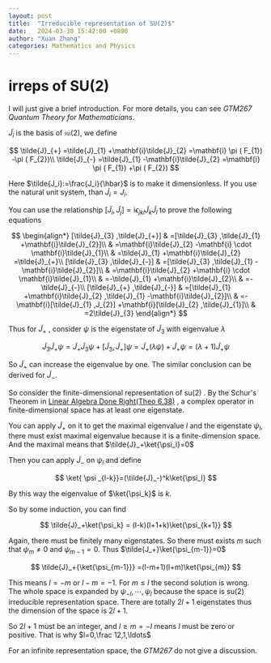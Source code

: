```yaml
---
layout: post
title:  "Irreducible representation of SU(2)$"
date:   2024-03-30 15:42:00 +0800
author: "Xuan Zhang"
categories: Mathematics and Physics
---
```


<head>
    <script src="https://cdn.mathjax.org/mathjax/latest/MathJax.js?config=TeX-AMS-MML_HTMLorMML" type="text/javascript"></script>
    <script type="text/x-mathjax-config">
        MathJax.Hub.Config({
            tex2jax: {
            skipTags: ['script', 'noscript', 'style', 'textarea', 'pre'],
            inlineMath: [['$','$']]
            }
        });
    </script>
</head>

# irreps of $\mathrm{SU}(2)$

I will just give a brief introduction. For more details, you can see *GTM267 Quantum Theory for Mathematicians*.

$\tilde J_i$ is the basis of $\mathfrak{su}(2)$, we define

$$
\tilde{J}_{+} =\tilde{J}_{1} +\mathbf{i}\tilde{J}_{2} =\mathbf{i} \pi ( F_{1}) -\pi ( F_{2})\\
\tilde{J}_{-} =\tilde{J}_{1} -\mathbf{i}\tilde{J}_{2} =\mathbf{i} \pi ( F_{1}) +\pi ( F_{2})
$$

Here $\tilde{J_i}:=\frac{J_i}{\hbar}$ is to make it dimensionless. If you use the natural unit system, than $\tilde{J}_i=J_i$. 

You can use the relationship $[\tilde{J}_i,\tilde{J}_j]=\mathrm{i}\epsilon_{jkl}\tilde{J}_k\tilde{J}_l$ to prove the following equations

$$
\begin{align*}
[\tilde{J}_{3} ,\tilde{J}_{+}] & =[\tilde{J}_{3} ,\tilde{J}_{1} +\mathbf{i}\tilde{J}_{2}]\\
 & =\mathbf{i}\tilde{J}_{2} -\mathbf{i} \cdot \mathbf{i}\tilde{J}_{1}\\
 & =\tilde{J}_{1} +\mathbf{i}\tilde{J}_{2} =\tilde{J}_{+}\\
[\tilde{J}_{3} ,\tilde{J}_{-}] & =[\tilde{J}_{3} ,\tilde{J}_{1} -\mathbf{i}\tilde{J}_{2}]\\
 & =\mathbf{i}\tilde{J}_{2} +\mathbf{i} \cdot \mathbf{i}\tilde{J}_{1}\\
 & =-\tilde{J}_{1} +\mathbf{i}\tilde{J}_{2}\\
 & =-\tilde{J}_{-}\\
[\tilde{J}_{+} ,\tilde{J}_{-}] & =[\tilde{J}_{1} +\mathbf{i}\tilde{J}_{2} ,\tilde{J}_{1} -\mathbf{i}\tilde{J}_{2}]\\
 & =-\mathbf{i}[\tilde{J}_{1} ,J_{2}] +\mathbf{i}[\tilde{J}_{2} ,\tilde{J}_{1}]\\
 & =2\tilde{J}_{3}
\end{align*}
$$

Thus for $\tilde{J}_+$ , consider $\psi$ is the eigenstate of $\tilde{J}_3$ with eigenvalue $\lambda$

$$
\tilde{J}_{3}\tilde{J}_{+} \psi=\tilde{J}_{+}\tilde{J}_{3} \psi+[\tilde{J}_{3} ,\tilde{J}_{+}] \psi=\tilde{J}_{+}( \lambda \psi) +\tilde{J}_{+} \psi=( \lambda +1)\tilde{J}_{+} \psi
$$

So $\tilde{J}_+$ can increase the eigenvalue by one. The similar conclusion can be derived for $\tilde{J}_-$. 

So consider the finite-dimensional representation of $\mathrm{su}(2)$ . By the Schur's Theorem in [Linear Algebra Done Right(Theo 6.38)](https://linear.axler.net/) , a complex operator in finite-dimensional space has at least one eigenstate. 

You can apply $\tilde{J}_+$ on it to get the maximal eigenvalue $l$ and the eigenstate $\psi_l$, there must exist maximal eigenvalue because it is a finite-dimension space. And the maximal means that $\tilde{J}_+\ket{\psi_l}=0$

Then you can apply $\tilde{J}_-$ on $\psi_l$ and define

$$
\ket{ \psi _{l-k}}=(\tilde{J}_-)^k\ket{\psi_l}
$$

By this way the eigenvalue of $\ket{\psi_k}$ is $k$.

So by some induction, you can find

$$
\tilde{J}_+\ket{\psi_k} = (l-k)(l+1+k)\ket{\psi_{k+1}}
$$

Again, there must be finitely many eigenstates. So there must exists $m$ such that $\psi_m\neq0$ and $\psi_{m-1}=0$. Thus $\tilde{J_+}\ket{\psi_{m-1}}=0$ 

$$
\tilde{J}_+{\ket{\psi_{m-1}}} =(l-m+1)(l+m)\ket{\psi_{m}}
$$

This means $l=-m$ or $l-m=-1$. For $m\leq l$ the second solution is wrong. The whole space is expanded by $\psi_{-l},\cdots,\psi_l$ because the space is $\mathrm{su}(2)$ irreducible representation space. There are totally $2l+1$ eigenstates thus the dimension of the space is $2l+1$.

So $2l+1$ must be an integer, and $l\geq m=-l$ means $l$ must be zero or positive. That is why $l=0,\frac 12,1,\ldots$

For an infinite representation space, the *GTM267* do not give a discussion.